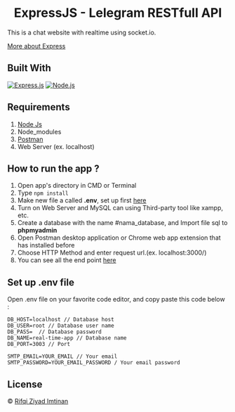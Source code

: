 <h1 align="center">ExpressJS - Lelegram RESTfull API</h1>

This is a chat website with realtime using socket.io.

[More about Express](https://en.wikipedia.org/wiki/Express.js)

## Built With

[![Express.js](https://img.shields.io/badge/Express.js-4.x-orange.svg?style=rounded-square)](https://expressjs.com/en/starter/installing.html)
[![Node.js](https://img.shields.io/badge/Node.js-v.12.13-green.svg?style=rounded-square)](https://nodejs.org/)

## Requirements

1. <a href="https://nodejs.org/en/download/">Node Js</a>
2. Node_modules
3. <a href="https://www.getpostman.com/">Postman</a>
4. Web Server (ex. localhost)

## How to run the app ?

1. Open app's directory in CMD or Terminal
2. Type `npm install`
3. Make new file a called **.env**, set up first [here](#set-up-env-file)
4. Turn on Web Server and MySQL can using Third-party tool like xampp, etc.
5. Create a database with the name #nama_database, and Import file sql to **phpmyadmin**
6. Open Postman desktop application or Chrome web app extension that has installed before
7. Choose HTTP Method and enter request url.(ex. localhost:3000/)
8. You can see all the end point [here](https://documenter.getpostman.com/view/14048013/Tzm6kvm3)

## Set up .env file

Open .env file on your favorite code editor, and copy paste this code below :

```
DB_HOST=localhost // Database host
DB_USER=root // Database user name
DB_PASS=  // Database password
DB_NAME=real-time-app // Database name
DB_PORT=3003 // Port

SMTP_EMAIL=YOUR_EMAIL // Your email
SMTP_PASSWORD=YOUR_EMAIL_PASSWORD / Your email password
```

## License

© [Rifqi Ziyad Imtinan](https://github.com/rifqiziyad)
